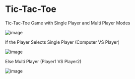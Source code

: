 # Tic-Tac-Toe
Tic-Tac-Toe Game with Single Player and Multi Player Modes


![image](https://github.com/MeherSarana/Tic-Tac-Toe/assets/101731411/43254c18-1d8c-4f01-993f-71a5aeeeabf8)


If the Player Selects Single Player (Computer VS Player)


![image](https://github.com/MeherSarana/Tic-Tac-Toe/assets/101731411/73893dcd-11d8-45d6-a3ba-a5be90702abb)


Else Multi Player (Player1 VS Player2)


![image](https://github.com/MeherSarana/Tic-Tac-Toe/assets/101731411/d885ef37-3f15-4704-8e5a-ce671e1ee500)

